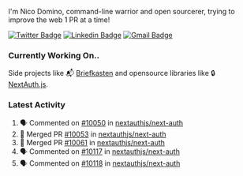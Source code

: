 
I'm Nico Domino, command-line warrior and open sourcerer, trying to improve the web 1 PR at a time!

[![Twitter Badge](https://img.shields.io/badge/-@ndom91-1ca0f1?style=flat-square&labelColor=1ca0f1&logo=twitter&logoColor=white&link=https://twitter.com/ndom91)](https://twitter.com/ndom91) [![Linkedin Badge](https://img.shields.io/badge/-ndom91-blue?style=flat-square&logo=Linkedin&logoColor=white&link=https://www.linkedin.com/in/ndom91/)](https://www.linkedin.com/in/ndom91/) [![Gmail Badge](https://img.shields.io/badge/-yo@ndo.dev-c14438?style=flat-square&logo=mail.ru&logoColor=white&link=mailto:yo@ndo.dev)](mailto:yo@ndo.dev)

### Currently Working On..

Side projects like 📬 [Briefkasten](https://briefkastenhq.com) and opensource libraries like 🔒 [NextAuth.js](https://github.com/nextauthjs/next-auth).

<!--START_SECTION_PROFILE_VIEWS:readme-info-->
<!--END_SECTION_PROFILE_VIEWS:readme-info-->

<!--START_SECTION_DAILY_COMMIT:readme-info-->
<!--END_SECTION_DAILY_COMMIT:readme-info-->

<!--START_SECTION_WEEKLY_COMMIT:readme-info-->
<!--END_SECTION_WEEKLY_COMMIT:readme-info-->

### Latest Activity

<!--START_SECTION:activity-->
1. 🗣 Commented on [#10050](https://github.com/nextauthjs/next-auth/pull/10050#issuecomment-1962434356) in [nextauthjs/next-auth](https://github.com/nextauthjs/next-auth)
2. 🎉 Merged PR [#10053](https://github.com/nextauthjs/next-auth/pull/10053) in [nextauthjs/next-auth](https://github.com/nextauthjs/next-auth)
3. 🎉 Merged PR [#10061](https://github.com/nextauthjs/next-auth/pull/10061) in [nextauthjs/next-auth](https://github.com/nextauthjs/next-auth)
4. 🗣 Commented on [#10117](https://github.com/nextauthjs/next-auth/pull/10117#issuecomment-1962427988) in [nextauthjs/next-auth](https://github.com/nextauthjs/next-auth)
5. 🗣 Commented on [#10118](https://github.com/nextauthjs/next-auth/pull/10118#issuecomment-1962425335) in [nextauthjs/next-auth](https://github.com/nextauthjs/next-auth)
<!--END_SECTION:activity-->
